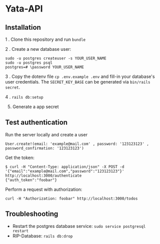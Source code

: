 # Yata-API

## Installation

1 . Clone this repository and run `bundle`

2 . Create a new database user:

```
sudo -u postgres createuser -s YOUR_USER_NAME
sudo -u postgres psql
postgres=# \password YOUR_USER_NAME
```

3 . Copy the dotenv file `cp .env.example .env` and fill-in your database's user credentials. The `SECRET_KEY_BASE` can be generated via `bin/rails secret`.

4 . `rails db:setup`

5. Generate a app secret

## Test authentication

Run the server locally and create a user

```
User.create!(email: 'example@mail.com' , password: '123123123' , password_confirmation: '123123123')
```

Get the token:

```
$ curl -H "Content-Type: application/json" -X POST -d '{"email":"example@mail.com","password":"123123123"}' http://localhost:3000/authenticate
{"auth_token":"foobar"}

```

Perform a request with authorization:

```
curl -H "Authorization: foobar" http://localhost:3000/todos
```

## Troubleshooting

+ Restart the postgres database service: `sudo service postgresql restart`
+ RIP-Database: `rails db:drop`
